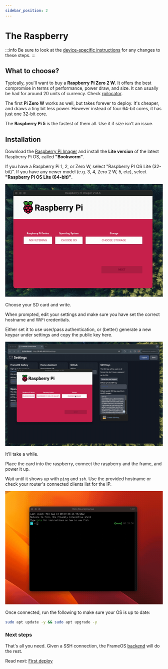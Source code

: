 ```yaml
---
sidebar_position: 2
---
```

# The Raspberry

:::info
Be sure to look at the [device-specific instructions](/devices) for any changes to these steps. 
::: 

## What to choose?

Typically, you'll want to buy a **Raspberry Pi Zero 2 W**. It offers the best compromise in terms of performance, power draw, and size. It can usually be had for around 20 units of currency. Check [rpilocator](https://rpilocator.com/?cat=PIZERO2). 

The first **Pi Zero W** works as well, but takes forever to deploy. It's cheaper, and draws a tiny bit less power. However instead of four 64-bit cores, it has just one 32-bit core.

The **Raspberry Pi 5** is the fastest of them all. Use it if size isn't an issue.

## Installation

Download the [Raspberry Pi Imager](https://www.raspberrypi.com/software/) and install the **Lite version** of the latest Raspberry Pi OS, called **"Bookworm"**.

If you have a Raspberry Pi 1, 2, or Zero W, select "Raspberry PI OS Lite (32-bit)". If you have any newer model (e.g. 3, 4, Zero 2 W, 5, etc), select **"Raspberry Pi OS Lite (64-bit)"**.

![](../_img/pi-os.gif)

Choose your SD card and write. 

When prompted, edit your settings and make sure you have set the correct hostname and WiFi credentials. 

Either set it to use user/pass authentication, or (better) generate a new keypar under settings and copy the public key here.

![](../_img/ssh-key-imager.gif)

It'll take a while. 

Place the card into the raspberry, connect the raspberry and the frame, and power it up.

Wait until it shows up with `ping` and `ssh`. Use the provided hostname or check your router's connected clients list for the IP.

![](./_img/6-success.gif)

Once connected, run the following to make sure your OS is up to date:

```sh
sudo apt update -y && sudo apt upgrade -y
```

### Next steps

That's all you need. Given a SSH connection, the FrameOS [backend](./backend) will do the rest.

Read next: [First deploy](./first-deploy)